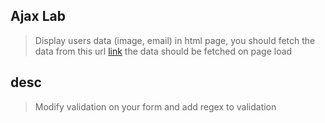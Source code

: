 ## Ajax Lab
> Display users data (image, email) in html page, 
 you should fetch the data from this 
 url [link](https://reqres.in/api/users?page=2)
 the data should be fetched on page load 

## desc
> Modify validation on your form and add regex to validation

